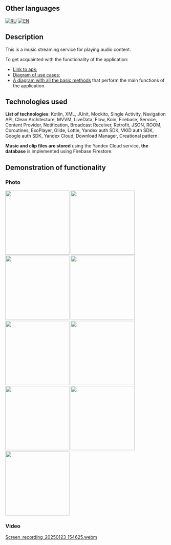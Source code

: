 ## Other languages
[![RU](https://img.shields.io/badge/lang-RU-red)](https://github.com/PapaSvinProgrammer/MusicApp/blob/ba0a43b20b579396bb7ad11015f5bca4df3421a2/README-RU.md)
[![EN](https://img.shields.io/badge/lang-EN-green)](https://github.com/PapaSvinProgrammer/MusicApp/blob/ba0a43b20b579396bb7ad11015f5bca4df3421a2/README.md)

## Description
This is a music streaming service for playing audio content.

To get acquainted with the functionality of the application:
- [Link to apk](https://drive.google.com/drive/folders/1QqH1fB2oc7xnAn5ZUSHfC53KF10KAaIY?usp=drive_link);
- [Diagram of use cases](https://drive.google.com/file/d/1IU9lSLUmgnfCMHhqgB-YldK7EbxAcso-/view?usp=drive_link);
- [A diagram with all the basic methods](https://drive.google.com/file/d/1C74sj64jonzGtAJzKCHjONxGO8x59H6V/view?usp=drive_link) that perform the main functions of the application.

## Technologies used
**List of technologies**: Kotlin, XML, JUnit, Mockito, Single Activity, Navigation API, Clean Architecture, MVVM, 
LiveData, Flow, Koin, Firebase, Service, Content Provider, Notification, Broadcast Receiver, Retrofit, JSON, ROOM,
Coroutines, ExoPlayer, Glide, Lottie, Yandex auth SDK, VKID auth SDK, Google auth SDK, Yandex Cloud, Download Manager, Creational pattern.

**Music and clip files are stored** using the Yandex Cloud service, **the database** is implemented using Firebase Firestore.
## Demonstration of functionality
### Photo
<p>
  <img src="https://sun9-67.userapi.com/impg/XY-Y7uJ1w6aXF5TZ4OHKEyOcgso30ldb7UpJYA/mJFIjpBbZNM.jpg?size=720x1650&quality=95&sign=f79221e8bea5f0c91d5b7d483e4d51cf&type=album" width=200>
  <img src="https://sun9-74.userapi.com/impg/yBsghDgo6poh6rQ9xJf2FjxhPJVNFn_Zb_N42w/FMT-ovytSsc.jpg?size=471x1080&quality=95&sign=21933804b7c93e8aeae2688c72a6a05f&type=album" width=200>
  <img src="https://sun9-7.userapi.com/impg/TJ9Rfrk-1XVoKE_YHoAGlLJiJvEmNOY6pVGGsA/wBSbjgRkBKI.jpg?size=471x1080&quality=95&sign=aae34e947d5cbe5a3b03d50a71347a1f&type=album" width=200>
  <img src="https://sun9-23.userapi.com/impg/iybbOKWFIUg5lcYFbkecrhAUD1Xg7dGNkgSAaw/neCFdlwIfXw.jpg?size=471x1080&quality=95&sign=d28a8f20f7cf375198e828c530a8983c&type=album" width=200>
  <img src="https://sun9-20.userapi.com/impg/1CotOCHXeN4fCLoTmDDqgrUKcAruXrJvNrAIvQ/qY4MX1gApEM.jpg?size=471x1080&quality=95&sign=c1f4cfc34a466e476325d60d6aec9cda&type=album" width=200>
  <img src="https://sun9-79.userapi.com/impg/qVpemijF22iK3h-VPV3eI_HQV8x2-kMwTj0Uww/23fhxlGIFU0.jpg?size=471x1080&quality=95&sign=f3b7baf6edba849473a24a4260b42c6a&type=album" width=200>
  <img src="https://sun9-67.userapi.com/impg/B7BLjQ6X62kUFSTMPA0WbnWOhHZTLAFXMJ5cRQ/S9GVuJttsmc.jpg?size=471x1080&quality=95&sign=04ffbd4a3d6e83871c9be5873f6ea243&type=album" width=200>
  <img src="https://sun9-39.userapi.com/impg/zuysbKd-p8u8V6fAZvtc4tSFrJFwfAjdsO4XTA/nApHBoC81Ek.jpg?size=471x1080&quality=95&sign=49555357ad2ad44064ddae11acc4c620&type=album" width=200>
  <img src="https://sun9-30.userapi.com/impg/4ZgC6jiWRUZbnpE4cIgjK5vmpE5Yv4YwZ2vmbQ/LcSUSe1YTso.jpg?size=471x1080&quality=95&sign=f0fae51a94cdb6ac25c7b59781af43f7&type=album" width=200>
</p>

### Video
[Screen_recording_20250123_154625.webm](https://github.com/user-attachments/assets/171bf734-530b-4cb1-bc40-895e882eb679)

